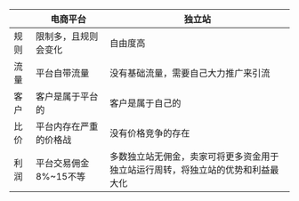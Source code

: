 |      | 电商平台               | 独立站                                                       |
| ---- | ---------------------- | ------------------------------------------------------------ |
| 规则 | 限制多，且规则会变化   | 自由度高                                                     |
| 流量 | 平台自带流量           | 没有基础流量，需要自己大力推广来引流                         |
| 客户 | 客户是属于平台的       | 客户是属于自己的                                             |
| 比价 | 平台内存在严重的价格战 | 没有价格竞争的存在                                           |
| 利润 | 平台交易佣金8%~15不等  | 多数独立站无佣金，卖家可将更多资金用于独立站运行周转，将独立站的优势和利益最大化 |

